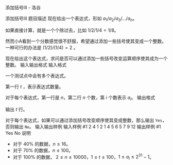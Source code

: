 



添加括号III - 洛谷














添加括号III
题目描述
现在给出一个表达式，形如 $a_{1}/a_{2}/a_{3}/.../a_{n}$。

如果直接计算，就是一个个除过去，比如 $1/2/1/4 = 1/8$。

然而小$\text{A}$看到一个分数感觉很不舒服，希望通过添加一些括号使其变成一个整数。一种可行的办法是 $(1/2)/(1/4)=2$ 。

现在给出这个表达式，求问是否可以通过添加一些括号改变运算顺序使其成为一个整数。
输入输出格式
输入格式

一个测试点中会有多个表达式。

第一行 $t$ ，表示表达式数量。

对于每个表达式，第一行是 $n$，第二行 $n$ 个数，第 $i$ 个数表示 $a_{i}$。
输出格式

输出 $t$ 行。

对于每个表达式，如果可以通过添加括号改变顺序使其变成整数，那么输出 `Yes`，否则输出 `No`。
输入输出样例
输入样例 #1
2
4
1 2 1 4
5
6 5 7 9 12
输出样例 #1
Yes
No
说明
- 对于 $40\%$ 的数据，$n \le 16$。
- 对于 $70\%$ 的数据，$n \le 100$。
- 对于 $100\%$ 的数据， $2 \le n \le 10000$，$1 \le t \le 100$，$1 \le a_{i}\le 2^{31}-1$。






